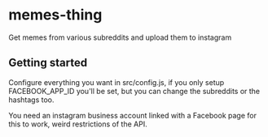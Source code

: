 # memes-thing
Get memes from various subreddits and upload them to instagram

## Getting started
Configure everything you want in src/config.js, if you only setup FACEBOOK_APP_ID you'll be set, but you can change the subreddits or the hashtags too.

You need an instagram business account linked with a Facebook page for this to work, weird restrictions of the API.